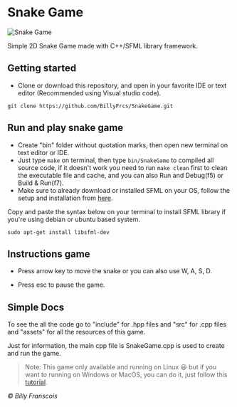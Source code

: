 # Snake Game

![Snake Game](https://github.com/BillyFrcs/SnakeGame/blob/master/assets/example/SnakeGameSample.png)

Simple 2D Snake Game made with C++/SFML library framework.

## Getting started

- Clone or download this repository, and open in your favorite IDE or text editor (Recommended using Visual studio code).

```
git clone https://github.com/BillyFrcs/SnakeGame.git
```

## Run and play snake game

- Create "bin" folder without quotation marks, then open new terminal on text editor or IDE.
- Just type `make` on terminal, then type `bin/SnakeGame` to compiled all source code, if it doesn't work you need to run `make clean` first to clean the executable file and cache, and you can also Run and Debug(f5) or Build & Run(f7).
- Make sure to already download or installed SFML on your OS, follow the setup and installation from [here](https://www.sfml-dev.org/tutorials/2.5/start-linux.php).

Copy and paste the syntax below on your terminal to install SFML library if you're using debian or ubuntu based system.

```
sudo apt-get install libsfml-dev
```

## Instructions game

- Press arrow key to move the snake or you can also use W, A, S, D.

- Press esc to pause the game.

## Simple Docs

To see the all the code go to "include" for .hpp files and "src" for .cpp files and "assets" for all the resources of this game.

Just for information, the main cpp file is SnakeGame.cpp is used to create and run the game.

> Note: This game only available and running on Linux 😃 but if you want to running on Windows or MacOS, you can do it, just follow this [tutorial](https://www.sfml-dev.org/tutorials/2.5/).

<i>© Billy Franscois</i>
